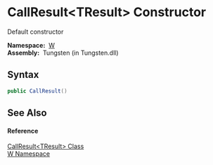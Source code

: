 CallResult&lt;TResult> Constructor
==================================
  Default constructor

  **Namespace:**  [W][1]  
  **Assembly:**  Tungsten (in Tungsten.dll)

Syntax
------

```csharp
public CallResult()
```


See Also
--------

#### Reference
[CallResult&lt;TResult> Class][2]  
[W Namespace][1]  

[1]: ../README.md
[2]: README.md
[3]: ../../_icons/Help.png